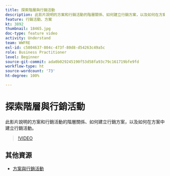 ```yaml
---
title: 探索階層與行銷活動
description: 此影片說明的方案和行銷活動的階層關係、如何建立行銷方案，以及如何在方案中建立行銷活動。
feature: 行銷活動、方案
kt: 3892
thumbnail: 18465.jpg
doc-type: feature video
activity: Understand
team: WWFRE
exl-id: c5804637-804c-473f-80d8-d54263c49a5c
role: Business Practitioner
level: Beginner
source-git-commit: ada0b029245190f53d58fa93c79c161719bfe9fd
workflow-type: ht
source-wordcount: '73'
ht-degree: 100%

---
```


# 探索階層與行銷活動

此影片說明的方案和行銷活動的階層關係、如何建立行銷方案，以及如何在方案中建立行銷活動。

>[!VIDEO](https://video.tv.adobe.com/v/18465?quality=12)

## 其他資源

* [方案與行銷活動](https://experienceleague.adobe.com/docs/campaign-standard/using/getting-started/marketing-plans/programs-and-campaigns.html?lang=zh-Hant)
